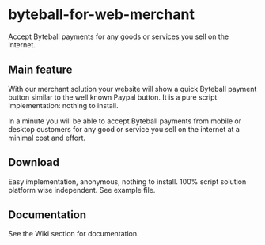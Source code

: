 # byteball-for-web-merchant
Accept Byteball payments for any goods or services you sell on the internet.

## Main feature
With our merchant solution your website will show a quick Byteball payment button similar to the well known Paypal button. It is a pure script implementation: nothing to install.

In a minute you will be able to accept Byteball payments from mobile or desktop customers for any good or service you sell on the internet at a minimal cost and effort.

## Download
Easy implementation, anonymous, nothing to install. 100% script solution platform wise independent.
See example file.

## Documentation
See the Wiki section for documentation.


